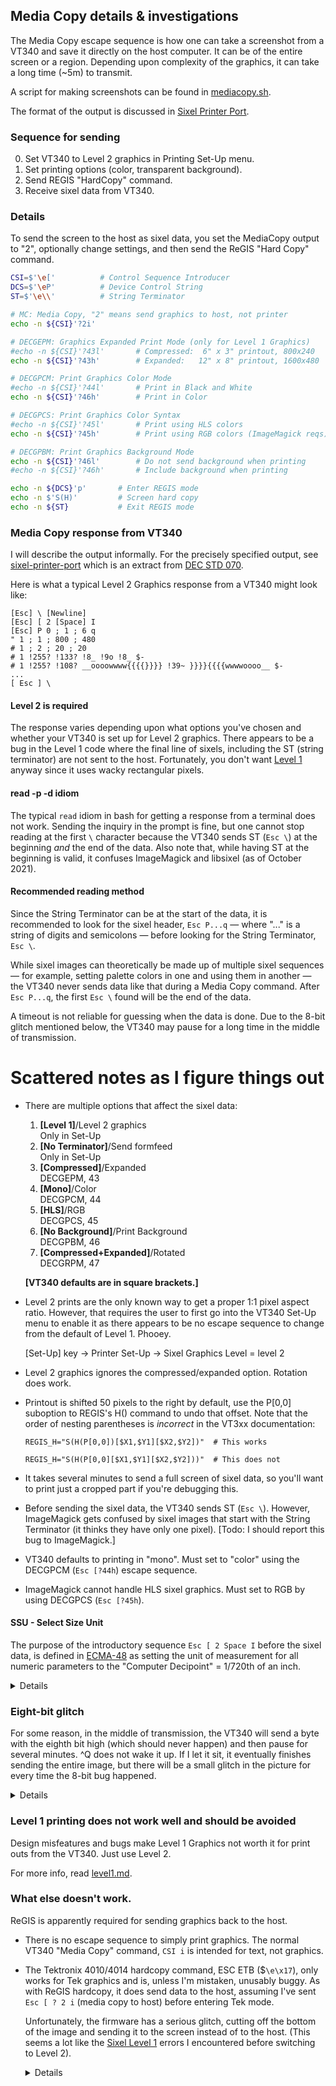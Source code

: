 ## Media Copy details & investigations

The Media Copy escape sequence is how one can take a screenshot from a
VT340 and save it directly on the host computer. It can be of the
entire screen or a region. Depending upon complexity of the graphics,
it can take a long time (~5m) to transmit.

A script for making screenshots can be found in [mediacopy.sh](../mediacopy/mediacopy.sh).

The format of the output is discussed in [Sixel Printer Port](../mediacopy/sixel-printer-port.md).

### Sequence for sending

0. Set VT340 to Level 2 graphics in Printing Set-Up menu.
1. Set printing options (color, transparent background).
2. Send REGIS "HardCopy" command.
3. Receive sixel data from VT340.

### Details

To send the screen to the host as sixel data, you set the MediaCopy
output to "2", optionally change settings, and then send the ReGIS
"Hard Copy" command.

```bash
CSI=$'\e['			# Control Sequence Introducer
DCS=$'\eP'			# Device Control String
ST=$'\e\\'			# String Terminator

# MC: Media Copy, "2" means send graphics to host, not printer
echo -n ${CSI}'?2i'		

# DECGEPM: Graphics Expanded Print Mode (only for Level 1 Graphics)
#echo -n ${CSI}'?43l'		# Compressed:  6" x 3" printout, 800x240
echo -n ${CSI}'?43h'		# Expanded:   12" x 8" printout, 1600x480

# DECGPCM: Print Graphics Color Mode
#echo -n ${CSI}'?44l'		# Print in Black and White
echo -n ${CSI}'?46h'		# Print in Color

# DECGPCS: Print Graphics Color Syntax
#echo -n ${CSI}'?45l'		# Print using HLS colors
echo -n ${CSI}'?45h'		# Print using RGB colors (ImageMagick reqs)

# DECGPBM: Print Graphics Background Mode
echo -n ${CSI}'?46l'		# Do not send background when printing
#echo -n ${CSI}'?46h'		# Include background when printing

echo -n ${DCS}'p'		# Enter REGIS mode
echo -n $'S(H)'			# Screen hard copy
echo -n ${ST}			# Exit REGIS mode
```

### Media Copy response from VT340

I will describe the output informally. For the precisely specified output, see
[sixel-printer-port](sixel-printer-port.md) which is an extract from
[DEC STD 070](hackerb9.github.io/vt340test/docs/kindred/EL-SM070-00-DEC_STD_070_Video_Systems_Reference_Manual_Dec91.pdf#page=737).

Here is what a typical Level 2 Graphics response from a VT340 might
look like:

```
[Esc] \ [Newline]
[Esc] [ 2 [Space] I
[Esc] P 0 ; 1 ; 6 q
" 1 ; 1 ; 800 ; 480
# 1 ; 2 ; 20 ; 20 
# 1 !255? !133? !8_ !9o !8_ $-
# 1 !255? !108? __oooowwww{{{{}}}} !39~ }}}}{{{{wwwwoooo__ $-
...
[ Esc ] \
```

#### Level 2 is required

The response varies depending upon what options you've chosen and
whether your VT340 is set up for Level 2 graphics. There appears to be
a bug in the Level 1 code where the final line of sixels, including
the ST (string terminator) are not sent to the host. Fortunately, you
don't want [Level 1](level1.md) anyway since it uses wacky rectangular
pixels.

#### read -p -d idiom

The typical `read` idiom in bash for getting a response from a
terminal does not work. Sending the inquiry in the prompt is fine, but
one cannot stop reading at the first `\` character because the VT340
sends ST (`Esc \`) at the beginning *and* the end of the data. Also
note that, while having ST at the beginning is valid, it confuses
ImageMagick and libsixel (as of October 2021).

#### Recommended reading method

Since the String Terminator can be at the start of the data, it is
recommended to look for the sixel header, `Esc P...q` — where "..." is
a string of digits and semicolons — before looking for the String
Terminator, `Esc \`.

While sixel images can theoretically be made up of multiple sixel
sequences — for example, setting palette colors in one and using them
in another — the VT340 never sends data like that during a Media Copy
command. After `Esc P...q`, the first `Esc \` found will be the end
of the data.

A timeout is not reliable for guessing when the data is done. Due to
the 8-bit glitch mentioned below, the VT340 may pause for a long time
in the middle of transmission.

# Scattered notes as I figure things out

* There are multiple options that affect the sixel data:

  1. __[Level 1]__/Level 2 graphics<br/>
     Only in Set-Up
  2. __[No Terminator]__/Send formfeed<br/>
     Only in Set-Up
  3. __[Compressed]__/Expanded<br/>
     DECGEPM, 43
  4. __[Mono]__/Color<br/>
     DECGPCM, 44
  5. __[HLS]__/RGB<br/>
     DECGPCS, 45
  6. __[No Background]__/Print Background<br/>
     DECGPBM, 46
  7. __[Compressed+Expanded]__/Rotated<br/>
     DECGRPM, 47

  __[VT340 defaults are in square brackets.]__

* Level 2 prints are the only known way to get a proper 1:1 pixel
  aspect ratio. However, that requires the user to first go into the
  VT340 Set-Up menu to enable it as there appears to be no escape
  sequence to change from the default of Level 1. Phooey.

    [Set-Up] key -> Printer Set-Up -> Sixel Graphics Level = level 2

* Level 2 graphics ignores the compressed/expanded option.
  Rotation does work.

* Printout is shifted 50 pixels to the right by default, use the
  P[0,0] suboption to REGIS's H() command to undo that offset. Note
  that the order of nesting parentheses is *incorrect* in the VT3xx
  documentation:

      REGIS_H="S(H(P[0,0])[$X1,$Y1][$X2,$Y2])"	# This works

      REGIS_H="S(H(P[0,0][$X1,$Y1][$X2,$Y2]))"	# This does not

* It takes several minutes to send a full screen of sixel data, so
  you'll want to print just a cropped part if you're debugging this.

* Before sending the sixel data, the VT340 sends ST (`Esc \`). 
  However, ImageMagick gets confused by sixel images that start with
  the String Terminator (it thinks they have only one pixel).
  [Todo: I should report this bug to ImageMagick.]

* VT340 defaults to printing in "mono". Must set to "color" using
  the DECGPCM (`Esc [?44h`) escape sequence.
  
* ImageMagick cannot handle HLS sixel graphics. Must set to RGB by
  using DECGPCS (`Esc [?45h`).

#### SSU - Select Size Unit

The purpose of the introductory sequence `Esc [ 2 Space I` before the
sixel data, is defined in
[ECMA-48](https://www.ecma-international.org/publications-and-standards/standards/ecma-48/)
as setting the unit of measurement for all numeric parameters to the
"Computer Decipoint" = 1/720th of an inch.

<details>

> **8.3.139 SSU - SELECT SIZE UNIT** <br/>
> Notation: (Ps) <br/>
> Representation: CSI Ps 02/00 04/09 <br/>
> Parameter default value: Ps = 0 <br/>
> <br/>
> SSU is used to establish the unit in which the numeric parameters of
> certain control functions are expressed. The established unit
> remains in effect until the next occurrence of SSU in the data
> stream.<br/>
> <br/>
> The parameter values are <br/>
> 0 CHARACTER  - The dimensions of this unit are device-dependent <br/>
> 1 MILLIMETRE     <br/>
> 2 COMPUTER DECIPOINT - 0,035 28 mm (1/720 of 25,4 mm)   <br/>
> 3 DECIDIDOT - 0,037 59 mm (10/266 mm)   <br/>
> 4 MIL - 0,025 4 mm (1/1 000 of 25,4 mm)   <br/>
> 5 BASIC MEASURING UNIT (BMU) - 0,021 17 mm (1/1 200 of 25,4 mm)   <br/>
> 6 MICROMETRE - 0,001 mm   <br/>
> 7 PIXEL - The smallest increment that can be specified in a device   <br/>
> 8 DECIPOINT - 0,035 14 mm (35/996 mm)  

The VT340 sends SSU to ensure that the "[horizontal
grid](../sixelmagic.md)" parameter in the sixel image is interpreted
correctly and the image is printed at the correct size. The VT340's
horizontal grid (space between pixels) on the screen is about .012
inches. For "rotated" printing, the VT340 sets the grid size in the
sixel output to 9/720 = 0.0125", which makes hardcopy almost exactly
the same size as the screen, 10" x 6". For "normal" printing, the
VT340 sets the grid to 6/720 ≈ .00833, which shrinks the image to 6.66" 
x 4" so the width will fit on the 8.5" width of US Letter sized
paper.

  * [ ] While the SSU data is currently thrown away by mediacopy.sh,
  the correct thing to do would be to embed the DPI information in the
  PNG output. (Since grid spacing is number of inches per dot, DPI is
  simply the inverse.)

  * *Side note:* Finding SSU was not easy. Reminder to self, when
  searching the control sequence standards look for "04/09" instead of
  simply the ASCII letter "I". ("04/09" == hexadecimal 0x49 == 'I'.
  Likewise, "02/00" == Space).

</details>


### Eight-bit glitch

For some reason, in the middle of transmission, the VT340 will send a
byte with the eighth bit high (which should never happen) and then
pause for several minutes. ^Q does not wake it up. If I let it sit, it
eventually finishes sending the entire image, but there will be a
small glitch in the picture for every time the 8-bit bug happened.

<details>

* The eighth-bit glitch is most apparent with large complex images,
  but that may simply because they take longer to send. 

* The glitch is not completely repeatable in that the exact value of
  the byte that gets mangled is not always the same.

#### Questions about 8-bit glitch:

* [x] Shabby serial line connection? Checked and seems okay.

* [x] Try second serial port. Checked and no different.

* [ ] Try using printer port.

* [ ] Are there certain pictures that trigger the glitch? It seems so
  as j4james's color_selection.sh was very difficult to get a media
  copy of until I switched the terminal to 132 column mode.

* [ ] Why did 132 column mode help? Or did it just move the glitch to
  an unnoticeable area?

* [ ] If it's a firmware bug, can I alter the ROM? (Currently Set-Up
      says I'm running "VT340 Version V3.7").

* [ ] Did this glitch happen with Level 1 printing? I don't recall
      noticing it.

</details>

### Level 1 printing does not work well and should be avoided

Design misfeatures and bugs make Level 1 Graphics not worth it for
print outs from the VT340. Just use Level 2.

For more info, read [level1.md](level1.md).

### What else doesn't work.

ReGIS is apparently required for sending graphics back to the host.

* There is no escape sequence to simply print graphics. The normal
  VT340 "Media Copy" command, `CSI i` is intended for text, not
  graphics.

* The Tektronix 4010/4014 hardcopy command, ESC ETB ($`\e\x17`), only
  works for Tek graphics and is, unless I'm mistaken, unusably buggy.
  As with ReGIS hardcopy, it does send data to the host, assuming I've
  sent `Esc [ ? 2 i` (media copy to host) before entering Tek mode.
  
  Unfortunately, the firmware has a serious glitch, cutting off the
  bottom of the image and sending it to the screen instead of to the
  host. (This seems a lot like the [Sixel Level 1](level1.md) errors I
  encountered before switching to Level 2).

  <details>

  Even if it worked, it would be of limited use. Tektronix graphics
  are a completely separate system from ReGIS and the usual text
  modes. There is a special Tek hardcopy command, but that only works
  in Tek mode. Additionally, there is no way for Tek to send only a
  small crop of the screen. And, finally, redirecting printer graphics
  to the host must be done _before_ the Tek drawing commences as it is
  not possible on the VT340 (as far as I know) to exit Tektronix mode
  and re-enter it without clearing the screen.

  </details>
